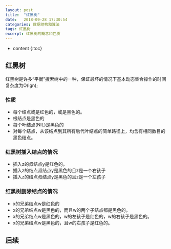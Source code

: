 ```yaml
---
layout: post
title:  "红黑树"
date:   2018-09-28 17:30:54
categories: 数据结构和算法
tags: 红黑树
excerpt: 红黑树的概念和性质
---
```


* content
{:toc}

## 红黑树
红黑树是许多“平衡”搜索树中的一种，保证最坏的情况下基本动态集合操作的时间复杂度为O(lgn);

### 性质
- 每个结点或是红色的，或是黑色的。
- 根结点是黑色的
- 每个叶结点(NIL)是黑色的
- 对每个结点，从该结点到其所有后代叶结点的简单路径上，均含有相同数目的黑色结点。

### 红黑树插入结点的情况
- 插入z的叔结点y是红色的。
- 插入z的结点叔结点y是黑色的且z是一个右孩子
- 插入z的结点叔结点y是黑色的且z是一个左孩子

### 红黑树删除结点的情况
- x的兄弟结点w是红色的
- x的兄弟结点w是黑色的，而且w的两个子结点都是黑色的。
- x的兄弟结点w是黑色的，w的左孩子是红色的，w的右孩子是黑色的。
- x的兄弟结点w是黑色的，且w的右孩子是红色的。      

## 后续